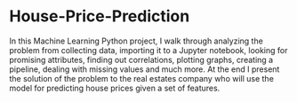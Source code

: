 # House-Price-Prediction
In this Machine Learning Python project, I walk through analyzing the problem from collecting data, importing it to a Jupyter notebook, looking for promising attributes, finding out correlations, plotting graphs, creating a pipeline, dealing with missing values and much more. At the end I present the solution of the problem to the real estates company who will use the model for predicting house prices given a set of features.
